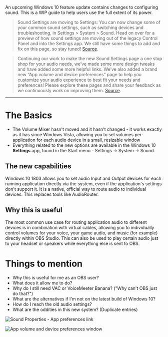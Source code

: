 An upcoming Windows 10 feature update contains changes to configuring sound. This is a WIP guide to help users use the full extent of its power.

> Sound Settings are moving to Settings: You can now change some of your common sound settings, such as switching devices and troubleshooting, in Settings > System > Sound. Head on over for a preview of how sound settings are moving out of the legacy Control Panel and into the Settings app. We still have some things to add and fix on this page, so stay tuned! [Source](https://blogs.windows.com/windowsexperience/2017/11/08/announcing-windows-10-insider-preview-build-17035-pc/#fAGsyK2Z5rg88zRD.97).

> Continuing our work to make the new Sound Settings page a one stop shop for your audio needs, we’ve made some more design tweaks and have added some more helpful links. We’ve also added a brand new “App volume and device preferences” page to help you customize your audio experience to best fit your needs and preferences! Please explore these pages and share your feedback as we continuously work on improving them. [Source](https://blogs.windows.com/windowsexperience/2018/01/11/announcing-windows-10-insider-preview-build-17074-pc/#775SUx07GWhZqywu.97).

***

# The Basics

* The Volume Mixer hasn't moved and it hasn't changed - it works exactly as it has since Windows Vista, allowing you to set volumes per-application for each audio device in a small, resizable window
* Everything related to the new options are available in the Windows 10 **Settings** app, found in the Start menu - Settings -> System -> Sound.

## The new capabilities

Windows 10 1803 allows you to set audio Input and Output devices for each running application directly via the system, even if the application's settings don't support it. It is a native, official way to route audio to individual devices. This replaces tools like AudioRouter.

## Why this is useful

The most common use case for routing application audio to different devices is in combination with virtual cables, allowing you to individually control volumes for your voice, your game audio, and music (for example) directly within OBS Studio. This can also be used to play certain audio just to your headset or speakers while everything else is sent to OBS.

# Things to mention

* Why this is useful for me as an OBS user?
* What does it allow me to do?
* Why do I still need VAC or VoiceMeeter Banana? ("Why can't OBS just do that?")
* What are the alternatives if I'm not on the latest build of Windows 10?
* How do I reach the old audio settings?
* What are the oddities in this new system? (Duplicate entries)

![Sound Properties - App preferences link](https://i.imgur.com/Yf2CYKC.png)

![App volume and device preferences window](https://i.imgur.com/ew1zIA9.png)